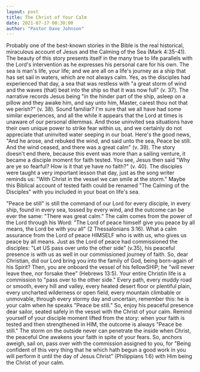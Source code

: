 ```yaml
---
layout: post
title: The Christ of Your Calm
date: 2021-07-17 00:30:00
author: "Pastor Dave Johnson"
---
```


Probably one of the best-known stories in the Bible is the real historical, miraculous account of Jesus and the Calming of the Sea (Mark 4:35-41). The beauty of this story presents itself in the many true to life parallels with the Lord's intervention as he expresses his personal care for his own. The sea is man's life, your life; and we are all on a life's journey as a ship that has set sail in waters, which are not always calm. Yes, as the disciples had experienced that day, a sea that was restless with "a great storm of wind and the waves (that) beat into the ship so that it was now full" (v. 37). The narrative records Jesus being "in the hinder part of the ship, asleep on a pillow and they awake him, and say unto him, Master, carest thou not that we perish?" (v. 38). Sound familiar? I'm sure that we all have had some similar experiences, and all the while it appears that the Lord at times is unaware of our personal dilemmas. And those uninvited sea situations have their own unique power to strike fear within us, and we certainly do not appreciate that uninvited water seeping in our boat. Here's the good news, "And he arose, and rebuked the wind, and said unto the sea, Peace be still. And the wind ceased, and there was a great calm" (v. 39). The story doesn't end there, because this event was more than a sailing venture, it became a disciple moment for faith tested. You see, Jesus then said "Why are ye so fearful? How is it that ye have no faith?" (v. 40). The disciples were taught a very important lesson that day, just as the song writer reminds us: "With Christ in the vessel we can smile at the storm." Maybe this Biblical account of tested faith could be renamed "The Calming of the Disciples" with you included in your boat on life's sea.

"Peace be still" is still the command of our Lord for every disciple, in every ship, found in every sea, tossed by every wind, and the outcome can be ever the same: "There was great calm." The calm comes from the power of the Lord through his Word: "The Lord of peace himself give you peace by all means, the Lord be with you all" (2 Thessalonians 3:16). What a calm assurance from the Lord of peace HIMSELF who is with us, who gives us peace by all means. Just as the Lord of peace had commissioned the disciples: "Let US pass over unto the other side" (v.35), his peaceful presence is with us as well in our commissioned journey of faith. So, dear Christian, did our Lord bring you into the family of God, being born-again of his Spirit? Then, you are onboard the vessel of his fellowSHIP; he "will never leave thee, nor forsake thee" (Hebrews 13:5). Your entire Christin life is a commission to "pass over to the other side." Every path, every muddy road or smooth, every hill and valley, every heated desert floor or plentiful plain, every uncharted wilderness or open field, every mountain climbable or unmovable, through every stormy day and uncertain, remember this: he is your calm when he speaks "Peace be still." So, enjoy his peaceful presence dear sailor, seated safely in the vessel with the Christ of your calm. Remind yourself of your disciple moment lifted from the story: when your faith is tested and then strengthened in HIM, the outcome is always "Peace be still." The storm on the outside never can penetrate the inside when Christ, the peaceful One awakens your faith in spite of your fears. So, anchors aweigh, sail on, pass over with the commission assigned to you, for "Being confident of this very thing that he which hath begun a good work in you will perform it until the day of Jesus Christ" (Philippians 1:6) with Him being the Christ of your calm.

